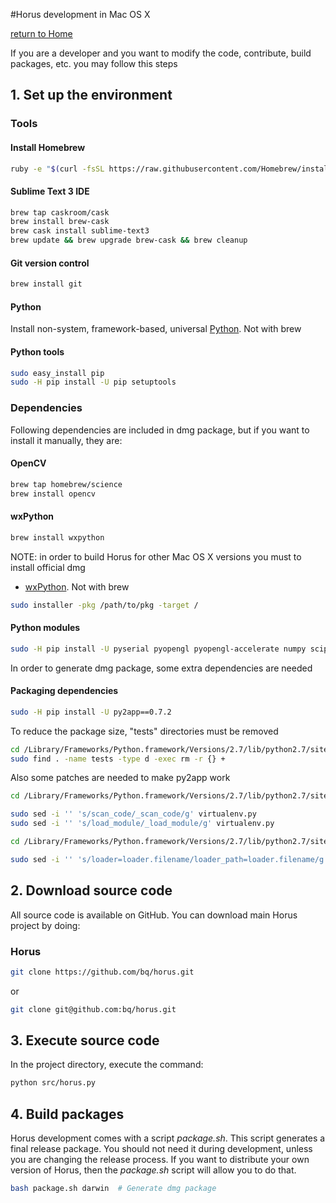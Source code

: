 #Horus development in Mac OS X

[return to Home](../../README.md)


If you are a developer and you want to modify the code, contribute, build packages, etc. you may follow this steps

## 1. Set up the environment

### Tools

#### Install Homebrew
```bash
ruby -e "$(curl -fsSL https://raw.githubusercontent.com/Homebrew/install/master/install)"
```

#### Sublime Text 3 IDE
```bash
brew tap caskroom/cask
brew install brew-cask
brew cask install sublime-text3
brew update && brew upgrade brew-cask && brew cleanup
```

#### Git version control
```bash
brew install git
```

#### Python
Install non-system, framework-based, universal [Python](http://www.python.org/ftp/python/2.7.6/python-2.7.6-macosx10.6.dmg). Not with brew

#### Python tools
```bash
sudo easy_install pip
sudo -H pip install -U pip setuptools
```

### Dependencies

Following dependencies are included in dmg package, but if you want to install it manually, they are:

#### OpenCV
```bash
brew tap homebrew/science
brew install opencv
```

#### wxPython
```bash
brew install wxpython
```

NOTE: in order to build Horus for other Mac OS X versions you must to install official dmg

* [wxPython](http://downloads.sourceforge.net/wxpython/3.0.2.0/wxPython3.0-osx-3.0.2.0-cocoa-py2.7.dmg). Not with brew

```bash
sudo installer -pkg /path/to/pkg -target /
```

#### Python modules
```bash
sudo -H pip install -U pyserial pyopengl pyopengl-accelerate numpy scipy matplotlib==1.4.0 pyobjc-framework-qtkit
```

In order to generate dmg package, some extra dependencies are needed

#### Packaging dependencies
```bash
sudo -H pip install -U py2app==0.7.2
```

To reduce the package size, "tests" directories must be removed

```bash
cd /Library/Frameworks/Python.framework/Versions/2.7/lib/python2.7/site-packages
sudo find . -name tests -type d -exec rm -r {} +
```

Also some patches are needed to make py2app work

```bash
cd /Library/Frameworks/Python.framework/Versions/2.7/lib/python2.7/site-packages/py2app/recipes

sudo sed -i '' 's/scan_code/_scan_code/g' virtualenv.py
sudo sed -i '' 's/load_module/_load_module/g' virtualenv.py

cd /Library/Frameworks/Python.framework/Versions/2.7/lib/python2.7/site-packages/macholib

sudo sed -i '' 's/loader=loader.filename/loader_path=loader.filename/g' MachOGraph.py
```

## 2. Download source code

All source code is available on GitHub. You can download main Horus project by doing:

### Horus
```bash
git clone https://github.com/bq/horus.git
```
or
```bash
git clone git@github.com:bq/horus.git
```

## 3. Execute source code

In the project directory, execute the command:

```bash
python src/horus.py
```

## 4. Build packages

Horus development comes with a script *package.sh*. This script generates a final release package. You should not need it during development, unless you are changing the release process. If you want to distribute your own version of Horus, then the *package.sh* script will allow you to do that.

```bash
bash package.sh darwin  # Generate dmg package
```
